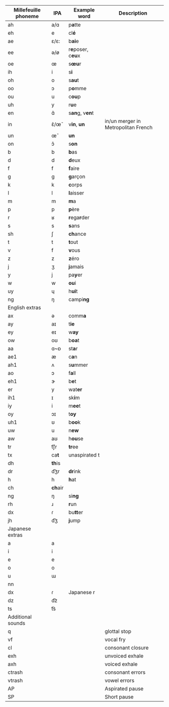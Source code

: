 | Millefeuille phoneme | IPA | Example word | Description |
|-------------|-------------|-------------|-------------|
| ah |  a/ɑ | p**a**tte | |
| eh  | e | cl**é** |  |
| ae | ɛ/ɛ: | b**ai**e | |
| ee | ə/ø  | r**e**poser,  c**eu**x |  |
| oe | œ | s**œu**r |  |
| ih | i | s**i** |  |
| oh  | o | s**au**t |  |
| oo | ɔ | p**o**mme |  |
| ou | u | c**ou**p |  |
| uh  | y | r**u**e |  |
| en  | ɑ̃ | s**an**g, v**en**t |   |
| in  | ɛ̃/œ̃ | v**in**, **un** | in/un merger in Metropolitan French |
| un  | œ̃ | **un** |  |
| on | ɔ̃ | s**on**  |  |
| b | b | **b**as  |  |
| d | d |  **d**eux |  |
| f | f | **f**aire |  |
| g | g | **g**arçon |  |
| k | k | **c**orps |   |
| l  | l | **l**aisser |  |
| m  | m | **m**a |  |
| p | p | **p**ère  |  |
| r | ʁ |  **r**ega**r**der |  |
| s | s |  **s**ans | |
| sh  | ʃ | **ch**ance |  |
| t  | t | **t**out |  |
| v | f | **v**ous |  |
| z  | z | **z**éro |  |
| j  | ʒ | **j**amais |  |
| y | j | pa**y**er |  |
| w | w | **ou**i |  |
| uy | ɥ | h**ui**t  |  |
| ng  | ŋ | campi**ng** |  |
| English extras | | | | 
| ax | ə | comm**a** |
| ay  |  aɪ | t**ie** |
| ey |  eɪ | w**ay** |
| ow |  oʊ  | b**oa**t |
| aa |  ɑ~ɒ | st**a**r |
| ae1 | æ | c**a**n |
| ah1  | ʌ | s**u**mmer |
| ao | ɔ | f**a**ll |
| eh1 | ɝ | b**e**t |
| er  | y | wat**er** |
| ih1  | ɪ | sk**i**m |
| iy  | i | m**ee**t |
| oy  | ɔɪ | t**oy** |
| uh1 | ʊ | b**oo**k |
| uw | u | n**ew** |
| aw | aʊ | h**ou**se |
| tr | t͡ʃr | **tr**ee |
| tx | ca**t** | unaspirated t |
| dh | **th**is |  |
| dr | d͡ʒr | **dr**ink |
| h | h | **h**at |
| ch | **ch**air | |
| ng | ŋ | si**ng** |
| rh  | ɹ | **r**un |
| dx  | ɾ | bu**tt**er |
| jh  | d͡ʒ | **j**ump  |
| Japanese extras | | | | 
| a | a |  |
| i  |  i |  |
| e |  e | |
| o |  o  | |
| u | ɯ |  |
| nn |  |  |
| dx  | ɾ |  Japanese r |
| dz  | d͡z |   |
| ts  | t͡s |   |
| Additional sounds | | | | 
| q | | | glottal stop |
| vf | | | vocal fry  |
| cl | | | consonant closure |
| exh | | | unvoiced exhale |
| axh | | | voiced exhale |
| ctrash | | | consonant errors |
| vtrash | | | vowel errors |
| AP | | | Aspirated pause |
| SP | | | Short pause |
